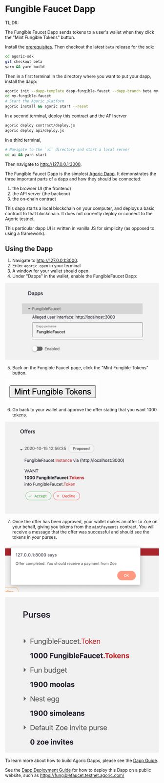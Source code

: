 # Fungible Faucet Dapp

TL;DR:

The Fungible Faucet Dapp sends tokens to a user's wallet when they
click the "Mint Fungible Tokens" button.

Install the [prerequisites](https://agoric.com/documentation/getting-started/before-using-agoric.html). Then checkout the latest `beta` release for the sdk:
```sh
cd agoric-sdk
git checkout beta
yarn && yarn build
```

Then in a first terminal in the directory where you want to put your dapp, install the dapp:
```sh
agoric init --dapp-template dapp-fungible-faucet --dapp-branch beta my-fungible-faucet
cd my-fungible-faucet
# Start the Agoric platform
agoric install && agoric start --reset
```

In a second terminal, deploy this contract and the API server
```sh
agoric deploy contract/deploy.js
agoric deploy api/deploy.js
```

In a third terminal, 
```sh
# Navigate to the `ui` directory and start a local server
cd ui && yarn start
```
Then navigate to http://127.0.0.1:3000.

The Fungible Faucet Dapp is the simplest [Agoric
Dapp](https://agoric.com/documentation/dapps/). It
demonstrates the three important parts of
a dapp and how they should be connected:
1. the browser UI (the frontend)
2. the API server (the backend)
3. the on-chain contract

This dapp starts a local
blockchain on your computer, and deploys a basic contract to that
blockchain. It does not currently deploy or connect to the Agoric testnet.

This particular dapp UI is written in vanilla JS for simplicity (as
opposed to using a framework).

## Using the Dapp

1. Navigate to http://127.0.0.1:3000.
2. Enter `agoric open` in your terminal
3. A window for your wallet should open.
4. Under "Dapps" in the wallet, enable the FungibleFaucet Dapp:

![Enable Dapp](./readme-assets/enable-dapp.png)

5. Back on the Fungible Faucet page, click the "Mint Fungible Tokens" button.

![Mint Fungible Tokens](./readme-assets/mint-button.png)

6. Go back to your wallet and approve the offer stating that you want
   1000 tokens. 

![Mint Fungible Tokens](./readme-assets/approve-offer.png) 

7. Once the offer has been approved, your wallet makes an offer to Zoe
   on your behalf, giving you tokens from the `mintPayments` contract.
   You will receive a message that the offer was successful and should
   see the tokens in your purses.

![Offer Completed](./readme-assets/offer-completed.png) 

![Tokens Received](./readme-assets/tokens-received.png) 

To learn more about how to build Agoric Dapps, please see the [Dapp Guide](https://agoric.com/documentation/dapps/).

See the [Dapp Deployment Guide](https://github.com/Agoric/agoric-sdk/wiki/Dapp-Deployment-Guide) for how to deploy this Dapp on a public website, such as https://fungiblefaucet.testnet.agoric.com/
